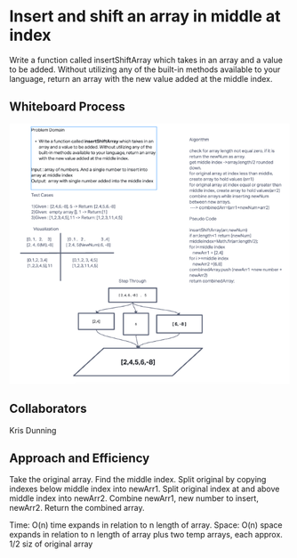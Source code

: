 # Insert and shift an array in middle at index

Write a function called insertShiftArray which takes in an array and a value to be added. Without utilizing any of the built-in methods available to your language, return an array with the new value added at the middle index.

## Whiteboard Process

![Whiteboard process insert and shit array](./arrayinsertshift.png)

## Collaborators

Kris Dunning

## Approach and Efficiency

Take the original array. Find the middle index. Split original by copying indexes below middle index into newArr1. Split original index at and above middle index into newArr2. Combine newArr1, new number to insert, newArr2. Return the combined array.

Time: O(n) time expands in relation to n length of array. Space: O(n) space expands in relation to n length of array plus two temp arrays, each approx. 1/2 siz of original array
